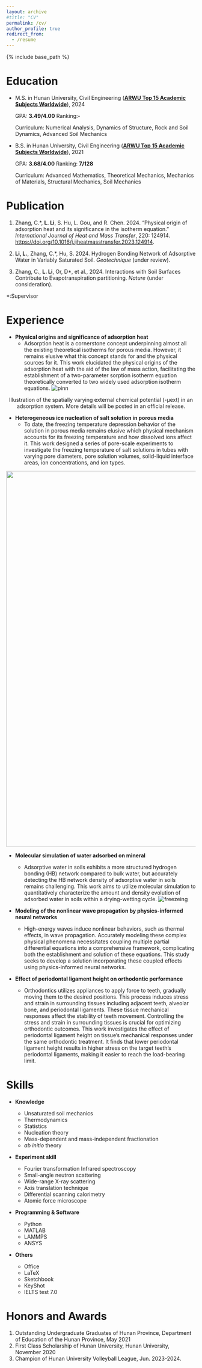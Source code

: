 ```yaml
---
layout: archive
#title: "CV"
permalink: /cv/
author_profile: true
redirect_from:
  - /resume
---
```


{% include base_path %}

Education
======
* M.S. in Hunan University, Civil Engineering (**[ARWU Top 15 Academic Subjects Worldwide](https://www.shanghairanking.com/rankings/gras/2022/RS0211)**), 2024

  GPA: **3.49/4.00**    Ranking:-

  Curriculum: Numerical Analysis, Dynamics of Structure, Rock and Soil Dynamics, Advanced Soil Mechanics
  
* B.S. in Hunan University, Civil Engineering (**[ARWU Top 15 Academic Subjects Worldwide](https://www.shanghairanking.com/rankings/gras/2022/RS0211)**), 2021

  GPA: **3.68/4.00**    Ranking: **7/128**

  Curriculum: Advanced Mathematics, Theoretical Mechanics, Mechanics of Materials, Structural Mechanics, Soil Mechanics

  
Publication 
======
1. Zhang, C.\*, **L. Li**, S. Hu, L. Gou, and R. Chen. 2024. “Physical origin of adsorption heat and its significance in the isotherm equation.” *International Journal of Heat and Mass Transfer*, 220: 124914. https://doi.org/10.1016/j.ijheatmasstransfer.2023.124914.

2. **Li, L.**, Zhang, C.\*, Hu, S. 2024. Hydrogen Bonding Network of Adsorptive Water in Variably Saturated Soil. *Geotechnique* (under review).

3. Zhang, C., **L. Li**,  Or, D\*, et al., 2024. Interactions with Soil Surfaces Contribute to Evapotranspiration partitioning. *Nature* (under consideration).



\*:Supervisor 

Experience 
======
* **Physical origins and significance of adsorption heat**
  * Adsorption heat is a cornerstone concept underpinning almost all the existing theoretical isotherms for porous media. However, it remains elusive what this concept stands for and the physical sources for it. This work elucidated the physical origins of the adsorption heat with the aid of the law of mass action, facilitating the establishment of a two-parameter sorption isotherm equation theoretically converted to two widely used adsorption isotherm equations.
![pinn](http://Lilj1999.github.io/images/AdsorptionHeatFig1.png)
<center> Illustration of the spatially varying external chemical potential (-μext) in an adsorption system. More details will be posted in an official release. </center>


* **Heterogeneous ice nucleation of salt solution in porous media**
  * To date, the freezing temperature depression behavior of the solution in porous media remains elusive which physical mechanism accounts for its freezing temperature and how dissolved ions affect it. This work designed a series of pore-scale experiments to investigate the freezing temperature of salt solutions in tubes with varying pore diameters, pore solution volumes, solid-liquid interface areas, ion concentrations, and ion types.
<img src="http://Lilj1999.github.io/images/Freezing.gif" width="1000" />

* **Molecular simulation of water adsorbed on mineral**
  * Adsorptive water in soils exhibits a more structured hydrogen bonding (HB) network compared to bulk water, but accurately detecting the HB network density of adsorptive water in soils remains challenging. This work aims to utilize molecular simulation to quantitatively characterize the amount and density evolution of adsorbed water in soils within a drying-wetting cycle.
![freezeing](http://Lilj1999.github.io/images/MD.gif)

* **Modeling of the nonlinear wave propagation by physics-informed neural networks**
  * High-energy waves induce nonlinear behaviors, such as thermal effects, in wave propagation. Accurately modeling these complex physical phenomena necessitates coupling multiple partial differential equations into a comprehensive framework, complicating both the establishment and solution of these equations. This study seeks to develop a solution incorporating these coupled effects using physics-informed neural networks.


* **Effect of periodontal ligament height on orthodontic performance**
  * Orthodontics utilizes appliances to apply force to teeth, gradually moving them to the desired positions. This process induces stress and strain in surrounding tissues including adjacent teeth, alveolar bone, and periodontal ligaments. These tissue mechanical responses affect the stability of teeth movement. Controlling the stress and strain in surrounding tissues is crucial for optimizing orthodontic outcomes. This work investigates the effect of
periodontal ligament height on tissue’s mechanical responses under the same orthodontic treatment. It finds that lower periodontal ligament height results in higher stress on the target teeth’s periodontal ligaments, making it easier to reach the load-bearing limit.


Skills
======
* **Knowledge**
  * Unsaturated soil mechanics
  * Thermodynamics
  * Statistics
  * Nucleation theory
  * Mass-dependent and mass-independent fractionation
  * *ab initio* theory

* **Experiment skill**
  * Fourier transformation Infrared spectroscopy
  * Small-angle neutron scattering
  * Wide-range X-ray scattering
  * Axis translation technique
  * Differential scanning calorimetry
  * Atomic force microscope
 
* **Programming & Software**
  * Python
  * MATLAB
  * LAMMPS
  * ANSYS
 
* **Others**
  * Office
  * LaTeX
  * Sketchbook
  * KeyShot
  * IELTS test 7.0  

Honors and Awards  
======
1. Outstanding Undergraduate Graduates of Hunan Province, Department of Education of the Hunan Province, May 2021 
2. First Class Scholarship of Hunan University, Hunan University, November 2020
3. Champion of Hunan University Volleyball League, Jun. 2023-2024.
